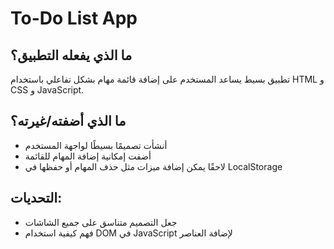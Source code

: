 # To-Do List App

## ما الذي يفعله التطبيق؟
تطبيق بسيط يساعد المستخدم على إضافة قائمة مهام بشكل تفاعلي باستخدام HTML و CSS و JavaScript.

## ما الذي أضفته/غيرته؟
- أنشأت تصميمًا بسيطًا لواجهة المستخدم
- أضفت إمكانية إضافة المهام للقائمة
- لاحقًا يمكن إضافة ميزات مثل حذف المهام أو حفظها في LocalStorage

## التحديات:
- جعل التصميم متناسق على جميع الشاشات
- فهم كيفية استخدام DOM في JavaScript لإضافة العناصر
